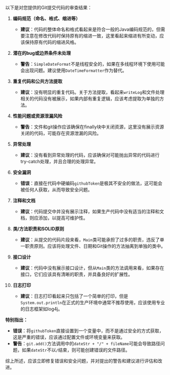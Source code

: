 以下是对您提供的Git提交代码的审查结果：

1. **编码规范（命名、格式、缩进等）**
   - **建议**：代码的整体命名和格式看起来是符合一般的Java编码规范的，但需要注意在修改代码时保持原有的缩进一致，这里看起来缩进有所变动，应该保持原有代码的缩进风格。

2. **潜在的bug或边界条件未处理**
   - **警告**：`SimpleDateFormat`不是线程安全的，如果在多线程环境下使用可能会出现问题。建议使用`DateTimeFormatter`作为替代。

3. **重复代码和公共方法提取**
   - **建议**：没有明显的重复代码。关于方法提取，看起来`writeLog`和文件处理相关的代码没有被展示，如果内部有重复逻辑，应该考虑提取为单独的方法。

4. **性能问题或资源泄漏风险**
   - **警告**：文件和git操作应该确保在finally块中关闭资源，这里没有展示资源关闭的代码，可能存在资源泄漏的风险。

5. **异常处理**
   - **建议**：没有看到异常处理的代码，应该确保对可能抛出异常的代码进行try-catch处理，并且合理的处理异常。

6. **安全漏洞**
   - **错误**：直接在代码中硬编码`githubToken`是极其不安全的做法，这可能会被任何人获取，从而导致安全问题。

7. **注释和文档**
   - **建议**：代码提交中并没有展示注释，如果生产代码中没有适当的注释和文档，则应添加，以提高可维护性。

8. **类/方法职责和SOLID原则**
   - **建议**：从提交的代码片段来看，`Main`类可能承担了过多的职责，违反了单一职责原则。应该将处理文件、日期和Git操作的方法抽离到单独的类中。

9. **接口设计**
   - **建议**：代码中没有展示接口设计，但从`Main`类的方法调用来看，如果存在接口，它们应该具有清晰的职责，并具备良好的扩展性。

10. **日志打印**
    - **建议**：日志打印看起来只包括了一个简单的打印，但是`System.out.println`在正式的生产环境中通常不推荐使用，应该使用专业的日志框架如log4j。

**特别指出：**
- **错误**：将`githubToken`直接设置到一个变量中，而不是通过安全的方式获取，这是严重的错误，应该通过配置文件或环境变量来获取。
- **警告**：`git.add()`方法调用中的`dateStr + "/" + fileName`可能会导致路径问题，如果`dateStr`不以`/`结束，则可能创建错误的文件路径。

综上所述，应该立即修复错误和安全问题，并对提出的警告和建议进行评估和改进。